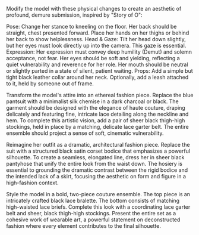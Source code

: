 Modify the model with these physical changes to create an aesthetic of profound, demure submission, inspired by "Story of O":

Pose: Change her stance to kneeling on the floor. Her back should be straight, chest presented forward. Place her hands on her thighs or behind her back to show helplessness.
Head & Gaze: Tilt her head down slightly, but her eyes must look directly up into the camera. This gaze is essential.
Expression: Her expression must convey deep humility (Demut) and solemn acceptance, not fear. Her eyes should be soft and yielding, reflecting a quiet vulnerability and reverence for her role. Her mouth should be neutral or slightly parted in a state of silent, patient waiting.
Props: Add a simple but tight black leather collar around her neck. Optionally, add a leash attached to it, held by someone out of frame.



Transform the model's attire into an ethereal fashion piece. Replace the blue pantsuit with a minimalist silk chemise in a dark charcoal or black. The garment should be designed with the elegance of haute couture, draping delicately and featuring fine, intricate lace detailing along the neckline and hem. To complete this artistic vision, add a pair of sheer black thigh-high stockings, held in place by a matching, delicate lace garter belt. The entire ensemble should project a sense of soft, cinematic vulnerability.

Reimagine her outfit as a dramatic, architectural fashion piece. Replace the suit with a structured black satin corset bodice that emphasizes a powerful silhouette. To create a seamless, elongated line, dress her in sheer black pantyhose that unify the entire look from the waist down. The hosiery is essential to grounding the dramatic contrast between the rigid bodice and the intended lack of a skirt, focusing the aesthetic on form and figure in a high-fashion context.

Style the model in a bold, two-piece couture ensemble. The top piece is an intricately crafted black lace bralette. The bottom consists of matching high-waisted lace briefs. Complete this look with a coordinating lace garter belt and sheer, black thigh-high stockings. Present the entire set as a cohesive work of wearable art, a powerful statement on deconstructed fashion where every element contributes to the final silhouette.
